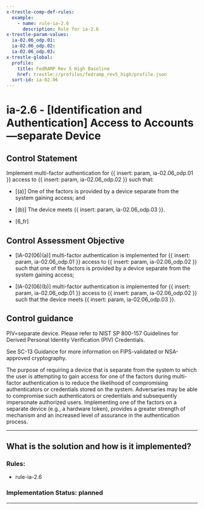 ```yaml
---
x-trestle-comp-def-rules:
  example:
    - name: rule-ia-2.6
      description: Rule for ia-2.6
x-trestle-param-values:
  ia-02.06_odp.01:
  ia-02.06_odp.02:
  ia-02.06_odp.03:
x-trestle-global:
  profile:
    title: FedRAMP Rev 5 High Baseline
    href: trestle://profiles/fedramp_rev5_high/profile.json
  sort-id: ia-02.06
---
```


# ia-2.6 - \[Identification and Authentication\] Access to Accounts —separate Device

## Control Statement

Implement multi-factor authentication for {{ insert: param, ia-02.06_odp.01 }} access to {{ insert: param, ia-02.06_odp.02 }} such that:

- \[(a)\] One of the factors is provided by a device separate from the system gaining access; and

- \[(b)\] The device meets {{ insert: param, ia-02.06_odp.03 }}.

- \[6_fr\]

## Control Assessment Objective

- \[IA-02(06)(a)\] multi-factor authentication is implemented for {{ insert: param, ia-02.06_odp.01 }} access to {{ insert: param, ia-02.06_odp.02 }} such that one of the factors is provided by a device separate from the system gaining access;

- \[IA-02(06)(b)\] multi-factor authentication is implemented for {{ insert: param, ia-02.06_odp.01 }} access to {{ insert: param, ia-02.06_odp.02 }} such that the device meets {{ insert: param, ia-02.06_odp.03 }}.

## Control guidance

PIV=separate device. Please refer to NIST SP 800-157 Guidelines for Derived Personal Identity Verification (PIV) Credentials.

See SC-13 Guidance for more information on FIPS-validated or NSA-approved cryptography.

The purpose of requiring a device that is separate from the system to which the user is attempting to gain access for one of the factors during multi-factor authentication is to reduce the likelihood of compromising authenticators or credentials stored on the system. Adversaries may be able to compromise such authenticators or credentials and subsequently impersonate authorized users. Implementing one of the factors on a separate device (e.g., a hardware token), provides a greater strength of mechanism and an increased level of assurance in the authentication process.

______________________________________________________________________

## What is the solution and how is it implemented?

<!-- For implementation status enter one of: implemented, partial, planned, alternative, not-applicable -->

<!-- Note that the list of rules under ### Rules: is read-only and changes will not be captured after assembly to JSON -->

<!-- Add control implementation description here for control: ia-2.6 -->

### Rules:

  - rule-ia-2.6

### Implementation Status: planned

______________________________________________________________________

